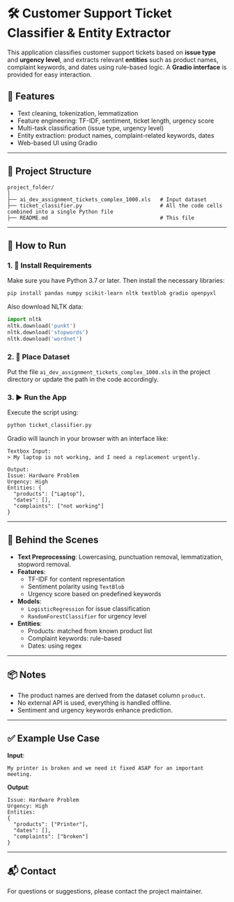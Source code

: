 
# 🛠️ Customer Support Ticket Classifier & Entity Extractor

This application classifies customer support tickets based on **issue type** and **urgency level**, and extracts relevant **entities** such as product names, complaint keywords, and dates using rule-based logic. A **Gradio interface** is provided for easy interaction.

## 🧰 Features
- Text cleaning, tokenization, lemmatization
- Feature engineering: TF-IDF, sentiment, ticket length, urgency score
- Multi-task classification (issue type, urgency level)
- Entity extraction: product names, complaint-related keywords, dates
- Web-based UI using Gradio

---

## 📂 Project Structure

```
project_folder/
│
├── ai_dev_assignment_tickets_complex_1000.xls   # Input dataset
├── ticket_classifier.py                         # All the code cells combined into a single Python file
├── README.md                                    # This file
```

---

## 🚀 How to Run

### 1. 🔧 Install Requirements

Make sure you have Python 3.7 or later. Then install the necessary libraries:

```bash
pip install pandas numpy scikit-learn nltk textblob gradio openpyxl
```

Also download NLTK data:

```python
import nltk
nltk.download('punkt')
nltk.download('stopwords')
nltk.download('wordnet')
```

### 2. 📁 Place Dataset

Put the file `ai_dev_assignment_tickets_complex_1000.xls` in the project directory or update the path in the code accordingly.

### 3. ▶️ Run the App

Execute the script using:

```bash
python ticket_classifier.py
```

Gradio will launch in your browser with an interface like:

```
Textbox Input:
> My laptop is not working, and I need a replacement urgently.

Output:
Issue: Hardware Problem
Urgency: High
Entities: {
  "products": ["Laptop"],
  "dates": [],
  "complaints": ["not working"]
}
```

---

## 🧠 Behind the Scenes

- **Text Preprocessing**: Lowercasing, punctuation removal, lemmatization, stopword removal.
- **Features**:
  - TF-IDF for content representation
  - Sentiment polarity using `TextBlob`
  - Urgency score based on predefined keywords
- **Models**:
  - `LogisticRegression` for issue classification
  - `RandomForestClassifier` for urgency level
- **Entities**:
  - Products: matched from known product list
  - Complaint keywords: rule-based
  - Dates: using regex

---

## 📦 Notes
- The product names are derived from the dataset column `product`.
- No external API is used, everything is handled offline.
- Sentiment and urgency keywords enhance prediction.

---

## ✅ Example Use Case
**Input**:  
```
My printer is broken and we need it fixed ASAP for an important meeting.
```

**Output**:  
```
Issue: Hardware Problem  
Urgency: High  
Entities:  
{
  "products": ["Printer"],
  "dates": [],
  "complaints": ["broken"]
}
```

---

## 📬 Contact
For questions or suggestions, please contact the project maintainer.
